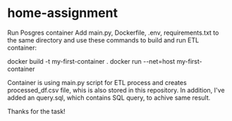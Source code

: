 # home-assignment

Run Posgres container 
Add main.py, Dockerfile, .env, requirements.txt to the same directory and use these commands to build and run ETL container:

docker build -t my-first-container . 
docker run --net=host my-first-container

Container is using main.py script for ETL process and creates processed_df.csv file, whis is also stored in this repository. In addition, I've added an query.sql, which contains SQL query, to achive same result.

Thanks for the task!
